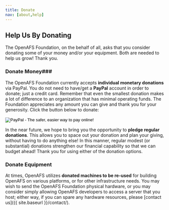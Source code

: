 ```yaml
---
title: Donate
nav: [about,help]
---
```


## Help Us By Donating ##


The OpenAFS Foundation, on the behalf of all, asks that you consider donating some of your money and/or your equipment. Both are needed to help us grow!  Thank you.

### Donate Money###

The OpenAFS Foundation currently accepts **individual monetary donations** via PayPal. You do
not need to have/get a **PayPal** account in order to donate; just a credit card. Remember that even the smallest donation makes a lot of difference to an organization that has minimal operating funds.  The Foundation appreciates any amount you can give and thank you for your generosity.  Click the button below
to donate:

<form action="https://www.paypal.com/cgi-bin/webscr" method="post" target="_top">
  <input type="hidden" name="cmd" value="_s-xclick">
  <input type="hidden" name="hosted_button_id" value="X2A746DUVWXC4">
  <input type="image" src="https://www.paypalobjects.com/en_US/i/btn/btn_donateCC_LG.gif"
         border="0" name="submit"
         alt="PayPal - The safer, easier way to pay online!">
  <img src="https://www.paypalobjects.com/en_US/i/scr/pixel.gif"
       alt="" border="0" width="1" height="1">
</form>
<p></p>

In the near future, we hope to bring you the opportunity to **pledge regular donations**. This allows you to space out your donation and plan your giving, without having to do anything else!  In this manner, regular modest (or substantial) donations strengthen our financial capability so that we can budget ahead!  Thank you for using either of the donation options.


### Donate Equipment ###

At times, OpenAFS utilizes **donated machines to be re-used** for building
OpenAFS on various platforms, or for other infrastructure needs. You may wish to
send the OpenAFS Foundation physical hardware, or you may consider simply allowing
OpenAFS developers to access a server that you host; either way, if you can spare any hardware resources, please [contact us]({{ site.baseurl }}/contact/).
